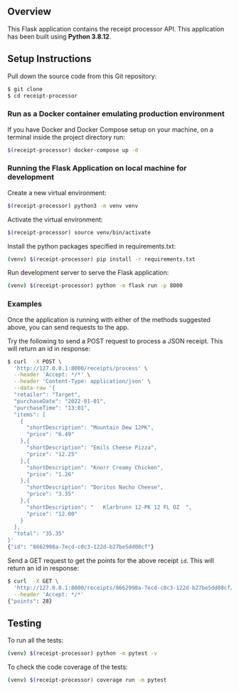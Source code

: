## Overview

This Flask application contains the receipt processor API. This application has been built using **Python 3.8.12**.

## Setup Instructions

Pull down the source code from this Git repository:

```sh
$ git clone 
$ cd receipt-processor
```

### Run as a Docker container emulating production environment

If you have Docker and Docker Compose setup on your machine, on a terminal inside the project directory run:

```sh
$(receipt-processor) docker-compose up -d 
```

### Running the Flask Application on local machine for development

Create a new virtual environment:

```sh
$(receipt-processor) python3 -m venv venv
```

Activate the virtual environment:

```sh
$(receipt-processor) source venv/bin/activate
```

Install the python packages specified in requirements.txt:

```sh
(venv) $(receipt-processor) pip install -r requirements.txt
```

Run development server to serve the Flask application:

```sh
(venv) $(receipt-processor) python -m flask run -p 8000
```

### Examples

Once the application is running with either of the methods suggested above, you can send requests to the app.


Try the following to send a POST request to process a JSON receipt. This will return an id in response:
```sh
$ curl  -X POST \
  'http://127.0.0.1:8000/receipts/process' \
  --header 'Accept: */*' \
  --header 'Content-Type: application/json' \
  --data-raw '{
  "retailer": "Target",
  "purchaseDate": "2022-01-01",
  "purchaseTime": "13:01",
  "items": [
    {
      "shortDescription": "Mountain Dew 12PK",
      "price": "6.49"
    },{
      "shortDescription": "Emils Cheese Pizza",
      "price": "12.25"
    },{
      "shortDescription": "Knorr Creamy Chicken",
      "price": "1.26"
    },{
      "shortDescription": "Doritos Nacho Cheese",
      "price": "3.35"
    },{
      "shortDescription": "   Klarbrunn 12-PK 12 FL OZ  ",
      "price": "12.00"
    }
  ],
  "total": "35.35"
}'
{"id": "8662998a-7ecd-c0c3-122d-b27be5dd08cf"}
```

Send a GET request to get the points for the above receipt `id`. This will return an id in response:
```sh
$ curl  -X GET \
  'http://127.0.0.1:8000/receipts/8662998a-7ecd-c0c3-122d-b27be5dd08cf/points' \
  --header 'Accept: */*'
{"points": 28}
```



## Testing

To run all the tests:

```sh
(venv) $(receipt-processor) python -m pytest -v
```

To check the code coverage of the tests:

```sh
(venv) $(receipt-processor) coverage run -m pytest
```

